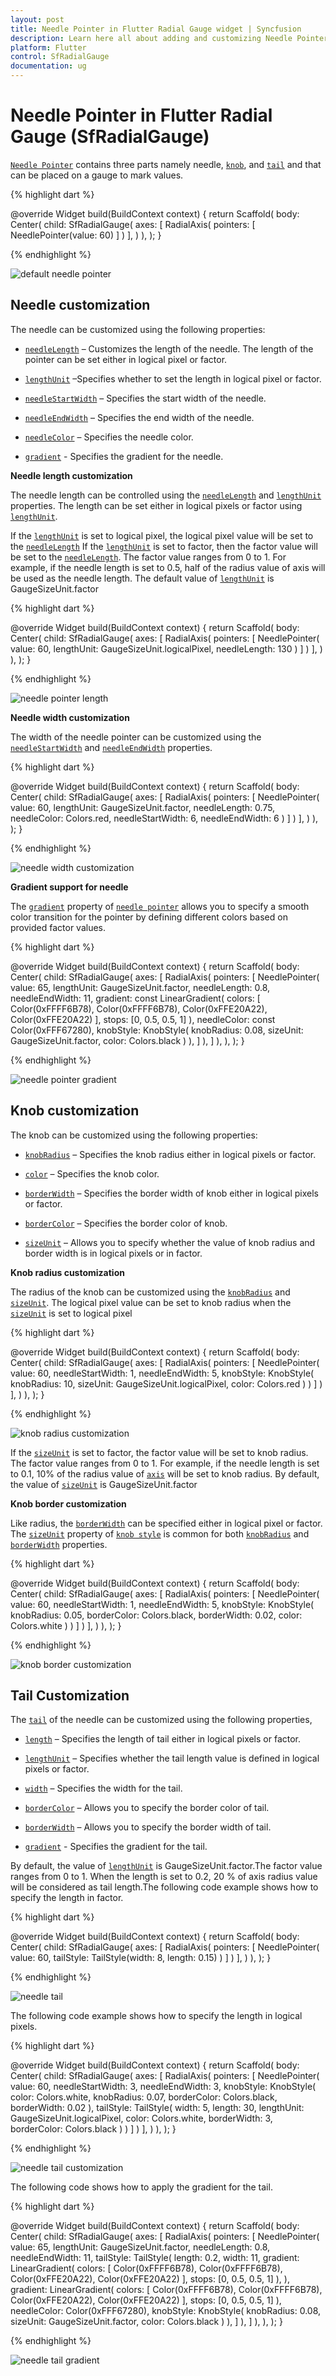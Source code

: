 ```yaml
---
layout: post
title: Needle Pointer in Flutter Radial Gauge widget | Syncfusion
description: Learn here all about adding and customizing Needle Pointer of Syncfusion Flutter Radial Gauge (SfRadialGauge) widget and more.
platform: Flutter
control: SfRadialGauge
documentation: ug
---
```


# Needle Pointer in Flutter Radial Gauge (SfRadialGauge)

[`Needle Pointer`](https://pub.dev/documentation/syncfusion_flutter_gauges/latest/gauges/NeedlePointer-class.html) contains three parts namely needle, [`knob`](https://pub.dev/documentation/syncfusion_flutter_gauges/latest/gauges/NeedlePointer/knobStyle.html), and [`tail`](https://pub.dev/documentation/syncfusion_flutter_gauges/latest/gauges/NeedlePointer/tailStyle.html) and that can be placed on a gauge to mark values.

{% highlight dart %}

  @override
  Widget build(BuildContext context) {
    return Scaffold(
      body: Center(
        child: SfRadialGauge(
          axes: <RadialAxis>[
            RadialAxis(
              pointers: <GaugePointer>[
                NeedlePointer(value: 60)
              ]
            )
          ],
        )
      ),
    );
  }

{% endhighlight %}

![default needle pointer](images/needle-pointer/range_needleLength.jpg)

## Needle customization

The needle can be customized using the following properties:

* [`needleLength`](https://pub.dev/documentation/syncfusion_flutter_gauges/latest/gauges/NeedlePointer/needleLength.html) – Customizes the length of the needle. The length of the pointer can be set either in logical pixel or factor.

* [`lengthUnit`](https://pub.dev/documentation/syncfusion_flutter_gauges/latest/gauges/NeedlePointer/lengthUnit.html) –Specifies whether to set the length in logical pixel or factor. 

* [`needleStartWidth`](https://pub.dev/documentation/syncfusion_flutter_gauges/latest/gauges/NeedlePointer/needleStartWidth.html) – Specifies the start width of the needle.

* [`needleEndWidth`](https://pub.dev/documentation/syncfusion_flutter_gauges/latest/gauges/NeedlePointer/needleEndWidth.html) – Specifies the end width of the needle.

* [`needleColor`](https://pub.dev/documentation/syncfusion_flutter_gauges/latest/gauges/NeedlePointer/needleColor.html) – Specifies the needle color.

* [`gradient`](https://pub.dev/documentation/syncfusion_flutter_gauges/latest/gauges/NeedlePointer/gradient.html) - Specifies the gradient for the needle. 

**Needle length customization**

The needle length can be controlled using the [`needleLength`](https://pub.dev/documentation/syncfusion_flutter_gauges/latest/gauges/NeedlePointer/needleLength.html) and [`lengthUnit`](https://pub.dev/documentation/syncfusion_flutter_gauges/latest/gauges/NeedlePointer/lengthUnit.html) properties. The length can be set either in logical pixels or factor using [`lengthUnit`](https://pub.dev/documentation/syncfusion_flutter_gauges/latest/gauges/NeedlePointer/lengthUnit.html). 

If the [`lengthUnit`](https://pub.dev/documentation/syncfusion_flutter_gauges/latest/gauges/NeedlePointer/lengthUnit.html) is set to logical pixel, the logical pixel value will be set to the [`needleLength`](https://pub.dev/documentation/syncfusion_flutter_gauges/latest/gauges/NeedlePointer/needleLength.html)
If the [`lengthUnit`](https://pub.dev/documentation/syncfusion_flutter_gauges/latest/gauges/NeedlePointer/lengthUnit.html) is set to factor, then the factor value will be set to the [`needleLength`](https://pub.dev/documentation/syncfusion_flutter_gauges/latest/gauges/NeedlePointer/needleLength.html). The factor value ranges from 0 to 1. For example, if the needle length is set to 0.5, half of the radius value of axis will be used as the needle length. The default value of  [`lengthUnit`](https://pub.dev/documentation/syncfusion_flutter_gauges/latest/gauges/NeedlePointer/lengthUnit.html) is GaugeSizeUnit.factor

{% highlight dart %}

  @override
  Widget build(BuildContext context) {
    return Scaffold(
      body: Center(
        child: SfRadialGauge(
          axes: <RadialAxis>[
            RadialAxis(
              pointers: <GaugePointer>[
                NeedlePointer(
                  value: 60,
                  lengthUnit: GaugeSizeUnit.logicalPixel,
                  needleLength: 130
                )
              ]
            )
          ],
        )
      ),
    );
  }

{% endhighlight %}

![needle pointer length](images/needle-pointer/needle_lengthPixel.jpg)

**Needle width customization**

The width of the needle pointer can be customized using the [`needleStartWidth`](https://pub.dev/documentation/syncfusion_flutter_gauges/latest/gauges/NeedlePointer/needleStartWidth.html) and [`needleEndWidth`](https://pub.dev/documentation/syncfusion_flutter_gauges/latest/gauges/NeedlePointer/needleEndWidth.html) properties.

{% highlight dart %}

  @override
  Widget build(BuildContext context) {
    return Scaffold(
      body: Center(
        child: SfRadialGauge(
          axes: <RadialAxis>[
            RadialAxis(
              pointers: <GaugePointer>[
                NeedlePointer(
                  value: 60,
                  lengthUnit: GaugeSizeUnit.factor,
                  needleLength: 0.75, 
                  needleColor: Colors.red,
                  needleStartWidth: 6, 
                  needleEndWidth: 6
                )
              ]
            )
          ],
        )
      ),
    );
  }

{% endhighlight %}

![needle width customization](images/needle-pointer/needle_customization.jpg)

**Gradient support for needle**

 The [`gradient`](https://pub.dev/documentation/syncfusion_flutter_gauges/latest/gauges/NeedlePointer/gradient.html) property of [`needle pointer`](https://pub.dev/documentation/syncfusion_flutter_gauges/latest/gauges/NeedlePointer-class.html) allows you to specify a smooth color transition for the pointer by defining different colors based on provided factor values.

{% highlight dart %}

  @override
  Widget build(BuildContext context) {
    return Scaffold(
      body: Center(
        child: SfRadialGauge(
          axes: <RadialAxis>[
            RadialAxis(
              pointers: <GaugePointer>[
                NeedlePointer(
                  value: 65,
                  lengthUnit: GaugeSizeUnit.factor,
                  needleLength: 0.8,
                  needleEndWidth: 11,
                  gradient: const LinearGradient(
                    colors: <Color>[
                      Color(0xFFFF6B78), Color(0xFFFF6B78),
                      Color(0xFFE20A22), Color(0xFFE20A22)
                    ],
                    stops: <double>[0, 0.5, 0.5, 1]
                  ),
                  needleColor: const Color(0xFFF67280),
                  knobStyle: KnobStyle(
                    knobRadius: 0.08,
                    sizeUnit: GaugeSizeUnit.factor,
                    color: Colors.black
                  )
                ),
              ]
            ),
          ]
        ),
      ),
    );
  }

{% endhighlight %}

![needle pointer gradient](images/needle-pointer/needle_gradient.jpg)

## Knob customization

The knob can be customized using the following properties:

* [`knobRadius`](https://pub.dev/documentation/syncfusion_flutter_gauges/latest/gauges/KnobStyle/knobRadius.html) – Specifies the knob radius either in logical pixels or factor.

* [`color`](https://pub.dev/documentation/syncfusion_flutter_gauges/latest/gauges/KnobStyle/color.html) – Specifies the knob color.

* [`borderWidth`](https://pub.dev/documentation/syncfusion_flutter_gauges/latest/gauges/KnobStyle/borderWidth.html) – Specifies the border width of knob either in logical pixels or factor.

* [`borderColor`](https://pub.dev/documentation/syncfusion_flutter_gauges/latest/gauges/KnobStyle/borderColor.html) – Specifies the border color of knob.

* [`sizeUnit`](https://pub.dev/documentation/syncfusion_flutter_gauges/latest/gauges/KnobStyle/sizeUnit.html) – Allows you to specify whether the value of knob radius and border width is in logical pixels or in factor.

**Knob radius customization**

The radius of the knob can be customized using the [`knobRadius`](https://pub.dev/documentation/syncfusion_flutter_gauges/latest/gauges/KnobStyle/knobRadius.html) and [`sizeUnit`](https://pub.dev/documentation/syncfusion_flutter_gauges/latest/gauges/KnobStyle/sizeUnit.html). 
The logical pixel value can be set to knob radius when the [`sizeUnit`](https://pub.dev/documentation/syncfusion_flutter_gauges/latest/gauges/KnobStyle/sizeUnit.html) is set to logical pixel

{% highlight dart %}

  @override
  Widget build(BuildContext context) {
    return Scaffold(
      body: Center(
        child: SfRadialGauge(
          axes: <RadialAxis>[
            RadialAxis(
              pointers: <GaugePointer>[
                NeedlePointer(
                  value: 60,
                  needleStartWidth: 1, 
                  needleEndWidth: 5,
                  knobStyle: KnobStyle(
                    knobRadius: 10,
                    sizeUnit: GaugeSizeUnit.logicalPixel, 
                    color: Colors.red
                  )
                )
              ]
            )
          ],
        )
      ),
    );
  }

{% endhighlight %}

![knob radius customization](images/needle-pointer/knob_pixel.jpg)

If the [`sizeUnit`](https://pub.dev/documentation/syncfusion_flutter_gauges/latest/gauges/KnobStyle/sizeUnit.html) is set to factor, the factor value will be set to knob radius. The factor value ranges from 0 to 1. For example, if the needle length is set to 0.1, 10% of the radius value of [`axis`](https://pub.dev/documentation/syncfusion_flutter_gauges/latest/gauges/RadialAxis-class.html) will be set to knob radius. By default, the value of [`sizeUnit`](https://pub.dev/documentation/syncfusion_flutter_gauges/latest/gauges/KnobStyle/sizeUnit.html) is GaugeSizeUnit.factor

**Knob border customization**

Like radius, the [`borderWidth`](https://pub.dev/documentation/syncfusion_flutter_gauges/latest/gauges/KnobStyle/borderWidth.html) can be specified either in logical pixel or factor. The [`sizeUnit`](https://pub.dev/documentation/syncfusion_flutter_gauges/latest/gauges/KnobStyle/sizeUnit.html) property of [`knob style`](https://pub.dev/documentation/syncfusion_flutter_gauges/latest/gauges/KnobStyle-class.html) is common for both [`knobRadius`](https://pub.dev/documentation/syncfusion_flutter_gauges/latest/gauges/KnobStyle/knobRadius.html) and [`borderWidth`](https://pub.dev/documentation/syncfusion_flutter_gauges/latest/gauges/KnobStyle/borderWidth.html) properties.

{% highlight dart %}

  @override
  Widget build(BuildContext context) {
    return Scaffold(
      body: Center(
        child: SfRadialGauge(
          axes: <RadialAxis>[
            RadialAxis(
              pointers: <GaugePointer>[
                NeedlePointer(
                  value: 60,
                  needleStartWidth: 1, 
                  needleEndWidth: 5,
                  knobStyle: KnobStyle(
                    knobRadius: 0.05, 
                    borderColor: Colors.black,
                    borderWidth: 0.02,
                    color: Colors.white
                  )
                )
              ]
            )
          ],
        )
      ),
    );
  }

{% endhighlight %}

![knob border customization](images/needle-pointer/knob_border.jpg)

## Tail Customization

The [`tail`](https://pub.dev/documentation/syncfusion_flutter_gauges/latest/gauges/NeedlePointer/tailStyle.html) of the needle can be customized using the following properties,

* [`length`](https://pub.dev/documentation/syncfusion_flutter_gauges/latest/gauges/TailStyle/length.html) – Specifies the length of tail either in logical pixels or factor.

* [`lengthUnit`](https://pub.dev/documentation/syncfusion_flutter_gauges/latest/gauges/TailStyle/lengthUnit.html) – Specifies whether the tail length value is defined in logical pixels or factor.

* [`width`](https://pub.dev/documentation/syncfusion_flutter_gauges/latest/gauges/TailStyle/width.html) – Specifies the width for the tail.

* [`borderColor`](https://pub.dev/documentation/syncfusion_flutter_gauges/latest/gauges/TailStyle/borderColor.html) –  Allows you to specify the border color of tail.

* [`borderWidth`](https://pub.dev/documentation/syncfusion_flutter_gauges/latest/gauges/TailStyle/borderWidth.html) – Allows you to specify the border width of tail.

* [`gradient`](https://pub.dev/documentation/syncfusion_flutter_gauges/latest/gauges/NeedlePointer/gradient.html) - Specifies the gradient for the tail.

By default, the value of [`lengthUnit`](https://pub.dev/documentation/syncfusion_flutter_gauges/latest/gauges/TailStyle/lengthUnit.html) is GaugeSizeUnit.factor.The factor value ranges from 0 to 1. When the length is set to 0.2, 20 % of axis radius value will be considered as tail length.The following code example shows how to specify the length in factor. 

{% highlight dart %}

  @override
  Widget build(BuildContext context) {
    return Scaffold(
      body: Center(
        child: SfRadialGauge(
          axes: <RadialAxis>[
            RadialAxis(
              pointers: <GaugePointer>[
                NeedlePointer(
                  value: 60,
                  tailStyle: TailStyle(width: 8, length: 0.15)
                )
              ]
            )
          ],
        )
      ),
    );
  }

{% endhighlight %}

![needle tail](images/needle-pointer/needle_tail.jpg)

The following code example shows how to specify the length in logical pixels.

{% highlight dart %}

  @override
  Widget build(BuildContext context) {
    return Scaffold(
      body: Center(
        child: SfRadialGauge(
          axes: <RadialAxis>[
            RadialAxis(
              pointers: <GaugePointer>[
                NeedlePointer(
                  value: 60,
                  needleStartWidth: 3, 
                  needleEndWidth: 3,
                  knobStyle: KnobStyle(
                    color: Colors.white, 
                    knobRadius: 0.07,
                    borderColor: Colors.black, 
                    borderWidth: 0.02
                  ),
                  tailStyle: TailStyle(
                    width: 5, 
                    length: 30, 
                    lengthUnit: GaugeSizeUnit.logicalPixel,
                    color: Colors.white, 
                    borderWidth: 3, 
                    borderColor: Colors.black
                  )
                )
              ]
            )
          ],
        )
      ),
    );
  }

{% endhighlight %}

![needle tail customization](images/needle-pointer/tail_border.jpg)

The following code shows how to apply the gradient for the tail.

{% highlight dart %}

  @override
  Widget build(BuildContext context) {
    return Scaffold(
      body: Center(
        child: SfRadialGauge(
          axes: <RadialAxis>[
            RadialAxis(
              pointers: <GaugePointer>[
                NeedlePointer(
                  value: 65,
                  lengthUnit: GaugeSizeUnit.factor,
                  needleLength: 0.8,
                  needleEndWidth: 11,
                  tailStyle: TailStyle(
                    length: 0.2, 
                    width: 11,
                    gradient: LinearGradient(
                      colors: <Color>[
                        Color(0xFFFF6B78), Color(0xFFFF6B78),
                        Color(0xFFE20A22), Color(0xFFE20A22)
                      ],
                      stops: <double>[0, 0.5, 0.5, 1]
                    ),
                  ),
                  gradient: LinearGradient(
                    colors: <Color>[
                      Color(0xFFFF6B78), Color(0xFFFF6B78),
                      Color(0xFFE20A22), Color(0xFFE20A22)
                    ],
                    stops: <double>[0, 0.5, 0.5, 1]
                  ),
                  needleColor: Color(0xFFF67280),
                  knobStyle: KnobStyle(
                    knobRadius: 0.08,
                    sizeUnit: GaugeSizeUnit.factor,
                    color: Colors.black
                  )
                ),
              ]
            ),
          ]
        ),
      ),
    );
  }

{% endhighlight %}

![needle tail gradient](images/needle-pointer/tail_gradient.jpg)




